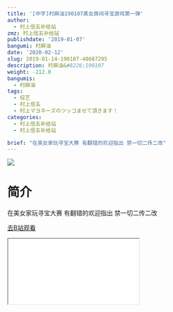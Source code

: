 ```yaml
---
title: '[中字]村麻油190107美女房间寻宝游戏第一弹'
author:
  - 村上信五补给站
zmz: 村上信五补给站
publishdate: '2019-01-07'
bangumi: 村麻油
date: '2020-02-12'
slug: 2019-01-14-190107-40687295
description: 村麻油&#8226;190107
weight: -212.0
bangumis:
  - 村麻油
tags:
  - 综艺
  - 村上信五
  - 村上マヨネーズのツッコませて頂きます！
categories:
  - 村上信五补给站
  - 村上信五补给站

brief: "在美女家玩寻宝大赛 有翻错的欢迎指出 禁一切二传二改"
---
```

![](https://raw.githubusercontent.com/tcgriffith/owaraisite/master/static/tmpimg/9e052698635a66e725d8f3a46b8ab563aa947cd3.jpg.480.jpg)
# 简介  
在美女家玩寻宝大赛
有翻错的欢迎指出
禁一切二传二改  

[去B站观看](https://www.bilibili.com/video/av40687295/)
<div class ="resp-container"><iframe class="testiframe" src="//player.bilibili.com/player.html?aid=40687295"", scrolling="no", allowfullscreen="true" > </iframe></div> 
